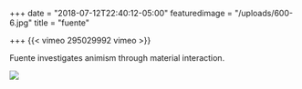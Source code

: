 +++
date = "2018-07-12T22:40:12-05:00"
featuredimage = "/uploads/600-6.jpg"
title = "fuente"

+++
{{< vimeo 295029992 vimeo >}}

Fuente investigates animism through material interaction.

![](/uploads/2018/10/14/fuente_escultura.jpg)